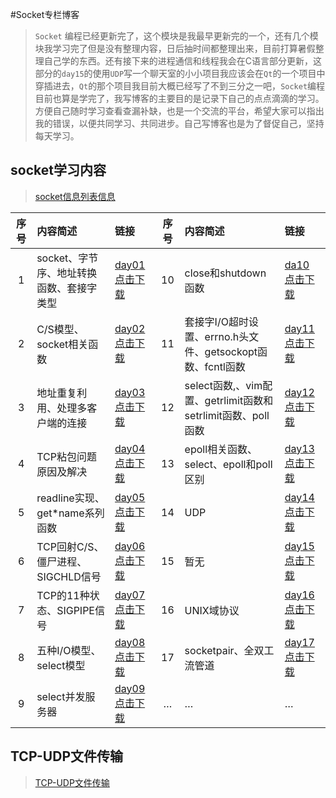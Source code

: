 #Socket专栏博客

> `Socket` 编程已经更新完了，这个模块是我最早更新完的一个，还有几个模块我学习完了但是没有整理内容，日后抽时间都整理出来，目前打算暑假整理自己学的东西。还有接下来的进程通信和线程我会在C语言部分更新，这部分的`day15`的使用`UDP`写一个聊天室的小小项目我应该会在`Qt`的一个项目中穿插进去，`Qt`的那个项目我目前大概已经写了不到三分之一吧，`Socket`编程目前也算是学完了，我写博客的主要目的是记录下自己的点点滴滴的学习。方便自己随时学习查看查漏补缺，也是一个交流的平台，希望大家可以指出我的错误，以便共同学习、共同进步。自己写博客也是为了督促自己，坚持每天学习。

## socket学习内容
> [socket信息列表信息](./socket内容列表.md)

| 序号 | 内容简述 | 链接              | 序号 | 内容简述 | 链接              |
| :----: | :-------- | :----------------- | :----: | :-------- | :----------------- |
| 1    | socket、字节序、地址转换函数、套接字类型 | [day01](day01.md)<a href="./Download/day01.tar.gz"> 点击下载</a> | 10   | close和shutdown函数 | [da10](day10.md)<a href="./Download/day10.tar.gz"> 点击下载</a> |
| 2    | C/S模型、socket相关函数 | [day02](day02.md)<a href="./Download/day02.tar.gz"> 点击下载</a> | 11   | 套接字I/O超时设置、errno.h头文件、getsockopt函数、fcntl函数 | [day11](day11.md)<a href="./Download/day11.tar.gz"> 点击下载</a> |
| 3    | 地址重复利用、处理多客户端的连接 | [day03](day03.md)<a href="./Download/day03.tar.gz"> 点击下载</a> | 12   | select函数,、vim配置、getrlimit函数和setrlimit函数、poll函数 | [day12<a href="./Download/day12.tar.gz"> 点击下载</a>](day12.md) |
| 4    | TCP粘包问题原因及解决 | [day04](day04.md)<a href="./Download/day04.tar.gz"> 点击下载</a> | 13   | epoll相关函数、select、epoll和poll区别 | [day13](day13.md)<a href="./Download/day13.tar.gz"> 点击下载</a> |
| 5    | readline实现、get*name系列函数 | [day05](day05.md)<a href="./Download/day05.tar.gz"> 点击下载</a> | 14   | UDP | [day14](day14.md)<a href="./Download/day14.tar.gz"> 点击下载</a> |
| 6    | TCP回射C/S、僵尸进程、SIGCHLD信号 | [day06](day06.md)<a href="./Download/day06.tar.gz"> 点击下载</a> | 15   | 暂无 | [day15<a href="./Download/day15.tar.gz"> 点击下载</a>](day15.md) |
| 7    | TCP的11种状态、SIGPIPE信号 | [day07](day07.md)<a href="./Download/day07.tar.gz"> 点击下载</a> | 16   | UNIX域协议 | [day16](day16.md)<a href="./Download/day16.tar.gz"> 点击下载</a> |
| 8    | 五种I/O模型、select模型 | [day08](day08.md)<a href="./Download/day08.tar.gz"> 点击下载</a> | 17   | socketpair、全双工流管道 | [day17](day17.md)<a href="./Download/day17.tar.gz"> 点击下载</a> |
| 9    | select并发服务器 | [day09](day09.md)<a href="./Download/day09.tar.gz"> 点击下载</a> | …    | …        | …                 |


## TCP-UDP文件传输
> [TCP-UDP文件传输](./01文件传输.md)

